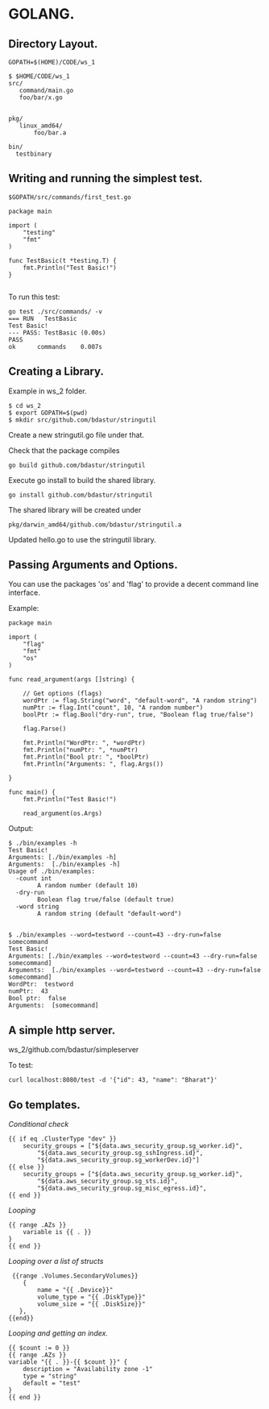 # GOLANG.

## Directory Layout.

```
GOPATH=$(HOME)/CODE/ws_1

$ $HOME/CODE/ws_1
src/
   command/main.go
   foo/bar/x.go


pkg/
   linux_amd64/
       foo/bar.a

bin/
  testbinary

```



## Writing and running the simplest test.

```
$GOPATH/src/commands/first_test.go

package main

import (
    "testing"
    "fmt"
)

func TestBasic(t *testing.T) {
    fmt.Println("Test Basic!")
}


```

To run this test:

```
go test ./src/commands/ -v
=== RUN   TestBasic
Test Basic!
--- PASS: TestBasic (0.00s)
PASS
ok  	commands	0.007s

```

## Creating a Library.
Example in ws_2 folder.

```
$ cd ws_2
$ export GOPATH=$(pwd)
$ mkdir src/github.com/bdastur/stringutil

```
Create a new stringutil.go file under that.

Check that the package compiles
```
go build github.com/bdastur/stringutil
```

Execute go install to build the shared library.

```
go install github.com/bdastur/stringutil
```

The shared library will be created under

```
pkg/darwin_amd64/github.com/bdastur/stringutil.a 
```

Updated hello.go to use the stringutil library.

## Passing Arguments and Options.
You can use the packages 'os' and 'flag' to provide a decent command line interface.

Example:
```
package main

import (
    "flag"
    "fmt"
    "os"
)

func read_argument(args []string) {

    // Get options (flags)
    wordPtr := flag.String("word", "default-word", "A random string")
    numPtr := flag.Int("count", 10, "A random number")
    boolPtr := flag.Bool("dry-run", true, "Boolean flag true/false")

    flag.Parse()

    fmt.Println("WordPtr: ", *wordPtr)
    fmt.Println("numPtr: ", *numPtr)
    fmt.Println("Bool ptr: ", *boolPtr)
    fmt.Println("Arguments: ", flag.Args())

}

func main() {
    fmt.Println("Test Basic!")

    read_argument(os.Args)

```

Output:
```
$ ./bin/examples -h
Test Basic!
Arguments: [./bin/examples -h] 
Arguments:  [./bin/examples -h]
Usage of ./bin/examples:
  -count int
        A random number (default 10)
  -dry-run
        Boolean flag true/false (default true)
  -word string
        A random string (default "default-word")


$ ./bin/examples --word=testword --count=43 --dry-run=false somecommand
Test Basic!
Arguments: [./bin/examples --word=testword --count=43 --dry-run=false somecommand] 
Arguments:  [./bin/examples --word=testword --count=43 --dry-run=false somecommand]
WordPtr:  testword
numPtr:  43
Bool ptr:  false
Arguments:  [somecommand]

```

## A simple http server.
ws_2/github.com/bdastur/simpleserver

To test:
```
curl localhost:8080/test -d '{"id": 43, "name": "Bharat"}'
```


## Go templates.

*Conditional check*

```
{{ if eq .ClusterType "dev" }}
    security_groups = ["${data.aws_security_group.sg_worker.id}",
        "${data.aws_security_group.sg_sshIngress.id}",
        "${data.aws_security_group.sg_workerDev.id}"]
{{ else }}
    security_groups = ["${data.aws_security_group.sg_worker.id}",
        "${data.aws_security_group.sg_sts.id}",
        "${data.aws_security_group.sg_misc_egress.id}",
{{ end }}
```

*Looping*
```
{{ range .AZs }}
    variable is {{ . }}
}
{{ end }} 
```

*Looping over a list of structs*
```
 {{range .Volumes.SecondaryVolumes}}
    {
        name = "{{ .Device}}"
        volume_type = "{{ .DiskType}}"
        volume_size = "{{ .DiskSize}}"
   },
{{end}}
```


*Looping and getting an index.*
```
{{ $count := 0 }}
{{ range .AZs }}
variable "{{ . }}-{{ $count }}" {
    description = "Availability zone -1"
    type = "string"
    default = "test"
}
{{ end }}


```
